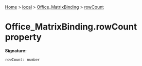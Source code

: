 [Home](./index) &gt; [local](local.md) &gt; [Office\_MatrixBinding](local.office_matrixbinding.md) &gt; [rowCount](local.office_matrixbinding.rowcount.md)

# Office\_MatrixBinding.rowCount property


**Signature:**
```javascript
rowCount: number
```
